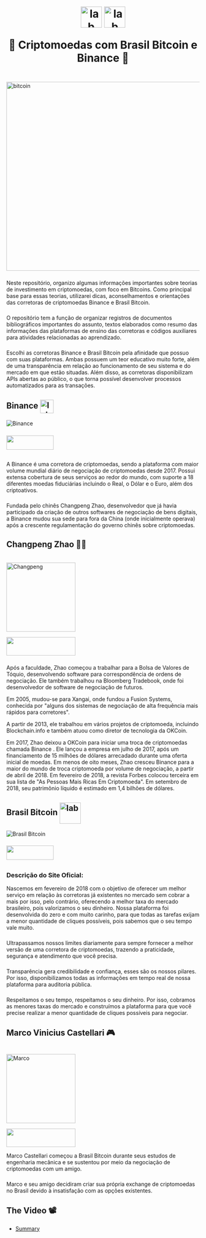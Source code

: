 <h1 align="center">
  <img align="center" alt="lab" height="55" width="55" src="https://user-images.githubusercontent.com/12424618/54043975-b6cdb800-4182-11e9-83bd-0cd2eb757c6e.png">

<img align="center" alt="lab" height="55" width="55" src="https://encrypted-tbn0.gstatic.com/images?q=tbn:ANd9GcRotB8ROG3b0jcXQtEnNSAj8i8oLgugk4ezFg&usqp=CAU">




💱 Criptomoedas com Brasil Bitcoin e Binance 💱

</h1>

<div style="display: inline_block"><br>
  <a href="https://unsplash.com/pt-br/fotografias/iGYiBhdNTpE" target="_blank"><img align="center" width="867" height="492" alt="bitcoin" src="https://images.unsplash.com/photo-1518546305927-5a555bb7020d?ixlib=rb-4.0.3&ixid=M3wxMjA3fDB8MHxzZWFyY2h8Mnx8Y3J5cHRvY3VycmVuY3l8ZW58MHx8MHx8fDA%3D&auto=format&fit=crop&w=1000&q=60"></a>
  </div> 

###

Neste repositório, organizo algumas informações importantes sobre teorias de investimento em criptomoedas, com foco em Bitcoins. Como principal base para essas teorias, utilizarei dicas, aconselhamentos e orientações das corretoras de criptomoedas Binance e Brasil Bitcoin.

###

O repositório tem a função de organizar registros de documentos bibliográficos importantes do assunto, textos elaborados como resumo das informações das plataformas de ensino das corretoras e códigos auxiliares para atividades relacionadas ao aprendizado.

###


Escolhi as corretoras Binance e Brasil Bitcoin pela afinidade que possuo com suas plataformas. Ambas possuem um teor educativo muito forte, além de uma transparência em relação ao funcionamento de seu sistema e do mercado em que estão situadas. Além disso, as corretoras disponibilizam APIs abertas ao público, o que torna possível desenvolver processos automatizados para as transações.

###

## Binance  <img align="center" alt="lab" height="35" width="35" src="https://user-images.githubusercontent.com/12424618/54043975-b6cdb800-4182-11e9-83bd-0cd2eb757c6e.png">

![Binance](binance_website%20(2).gif)


###

  <a href="https://github.com/binance" target="_blank"><img align="center" height="37" width="123" src="https://img.shields.io/badge/GitHub-100000?style=for-the-badge&logo=github&logoColor=yellow" target="_blank"></a>

##

A Binance é uma corretora de criptomoedas, sendo a plataforma com maior volume mundial diário de negociação de criptomoedas desde 2017. Possui extensa cobertura de seus serviços ao redor do mundo, com suporte a 18 diferentes moedas fiduciárias incluindo o Real, o Dólar e o Euro, além dos criptoativos.

###

Fundada pelo chinês Changpeng Zhao, desenvolvedor que já havia participado da criação de outros softwares de negociação de bens digitais, a Binance mudou sua sede para fora da China (onde inicialmente operava) após a crescente regulamentação do governo chinês sobre criptomoedas.


## Changpeng Zhao 👨‍💻
<div style="display: inline_block"><br>
  <img align="center" alt="Changpeng" height="180" width="180" src="https://media.licdn.com/dms/image/C4E03AQE3e-WfDNxcnw/profile-displayphoto-shrink_200_200/0/1516287993713?e=1709164800&v=beta&t=RflJozQqbtpd2oxzgXSheDvzI_KsqrZLuGgR-VN2BAg">
  
<a href="https://www.linkedin.com/in/cpzhao/" target="_blank"><img align="center" height="48" width="180" src="https://img.shields.io/badge/LinkedIn-0077B5?style=for-the-badge&logo=linkedin&logoColor=white" target="_blank"></a>

###

Após a faculdade, Zhao começou a trabalhar para a Bolsa de Valores de Tóquio, desenvolvendo software para correspondência de ordens de negociação. Ele também trabalhou na Bloomberg Tradebook, onde foi desenvolvedor de software de negociação de futuros.

Em 2005, mudou-se para Xangai, onde fundou a Fusion Systems, conhecida por "alguns dos sistemas de negociação de alta frequência mais rápidos para corretores".

A partir de 2013, ele trabalhou em vários projetos de criptomoeda, incluindo Blockchain.info e também atuou como diretor de tecnologia da OKCoin.

Em 2017, Zhao deixou a OKCoin para iniciar uma troca de criptomoedas chamada Binance . Ele lançou a empresa em julho de 2017, após um financiamento de 15 milhões de dólares arrecadado durante uma oferta inicial de moedas. Em menos de oito meses, Zhao cresceu Binance para a maior do mundo de troca criptomoeda por volume de negociação, a partir de abril de 2018. Em fevereiro de 2018, a revista Forbes colocou terceira em sua lista de "As Pessoas Mais Ricas Em Criptomoeda". Em setembro de 2018, seu patrimônio líquido é estimado em 1,4 bilhões de dólares.

###

## Brasil Bitcoin <img align="center" alt="lab" height="55" width="55" src="https://encrypted-tbn0.gstatic.com/images?q=tbn:ANd9GcRotB8ROG3b0jcXQtEnNSAj8i8oLgugk4ezFg&usqp=CAU">

![Brasil Bitcoin](brasilbitcoin_website.gif)

###

  <a href="https://github.com/brbtcoficial" target="_blank"><img align="center" height="37" width="123" src="https://img.shields.io/badge/GitHub-100000?style=for-the-badge&logo=github&logoColor=blue" target="_blank"></a>

##

### Descrição do Site Oficial:
Nascemos em fevereiro de 2018 com o objetivo de oferecer um melhor serviço em relação às corretoras já existentes no mercado sem cobrar a mais por isso, pelo contrário, oferecendo a melhor taxa do mercado brasileiro, pois valorizamos o seu dinheiro. Nossa plataforma foi desenvolvida do zero e com muito carinho, para que todas as tarefas exijam a menor quantidade de cliques possíveis, pois sabemos que o seu tempo vale muito.

###

Ultrapassamos nossos limites diariamente para sempre fornecer a melhor versão de uma corretora de criptomoedas, trazendo a praticidade, segurança e atendimento que você precisa.

###

Transparência gera credibilidade e confiança, esses são os nossos pilares. Por isso, disponibilizamos todas as informações em tempo real de nossa plataforma para auditoria pública.

###

Respeitamos o seu tempo, respeitamos o seu dinheiro. Por isso, cobramos as menores taxas do mercado e construímos a plataforma para que você precise realizar a menor quantidade de cliques possíveis para negociar.


## Marco Vinicius Castellari 🎮
<div style="display: inline_block"><br>
  <img align="center" alt="Marco" height="180" width="180" src="https://media.licdn.com/dms/image/C4E03AQFwOGU6J40GHA/profile-displayphoto-shrink_200_200/0/1645029360639?e=1709164800&v=beta&t=aaZTHgQJur3O7O6azJJgky7juTPmy-tP7HiESWryYxA">
  
<a href="https://www.linkedin.com/in/mvcastellari/" target="_blank"><img align="center" height="48" width="180" src="https://img.shields.io/badge/LinkedIn-0077B5?style=for-the-badge&logo=linkedin&logoColor=white" target="_blank"></a>

Marco Castellari começou a Brasil Bitcoin durante seus estudos de engenharia mecânica e se sustentou por meio da negociação de criptomoedas com um amigo.

###

Marco e seu amigo decidiram criar sua própria exchange de criptomoedas no Brasil devido à insatisfação com as opções existentes.

## The Video 📽️

* [Summary](Brasil%20Bitcoin/video_summary.md)
